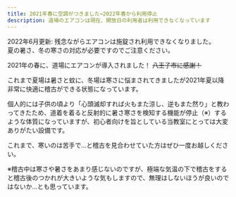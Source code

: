 ```yaml
---
title: 2021年春に空調がつきました→2022年春から利用停止
description: 道場のエアコンは現在、開放日の利用者は利用できなくなっています
---
```


<div class="warning">
2022年6月更新: 残念ながらエアコンは施錠され利用できなくなりました。<br>
夏の暑さ、冬の寒さの対応が必要ですのでご注意ください。
</div>

2021年の春に、道場にエアコンが導入されました！
~~八王子市に感謝！~~

これまで夏場は暑さと蚊に、冬場は寒さに悩まされてきましたが2021年夏以降非常に快適に稽古ができる状態になっています。

個人的には子供の頃より「心頭滅却すれば火もまた涼し、逆もまた然り」と教わってきたため、道着を着ると反射的に暑さ寒さを検知する機能が停止（※）するような体質になっていますが、初心者向けを旨としている当教室にとっては大変ありがたい設備です。

これまで、寒いのは苦手で…と稽古を見合わせていた方はぜひ一度お越しください。

※稽古中は寒さや暑さをあまり感じないのですが、極端な気温の下で稽古をすると稽古後のつかれが大きいような気もしますので、無理はしないほうが良いのではないか…とも思っています。
